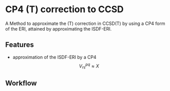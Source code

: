 # CP4 (T) correction to CCSD

A Method to approximate the (T) correction in CCSD(T) by using a CP4 form of the ERI, attained by approximating the ISDF-ERI.

## Features
- approximation of the ISDF-ERI by a CP4
$$
V^{pq}_{rs} \approx X
$$

## Workflow






